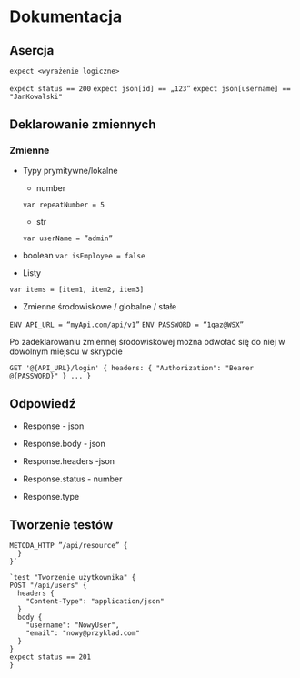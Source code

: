# Dokumentacja

## Asercja
`expect <wyrażenie logiczne>`

`expect status == 200`
`expect json[id] == „123”`
`expect json[username] == "JanKowalski"`

## Deklarowanie zmiennych
### Zmienne
- Typy prymitywne/lokalne
  - number

  `var repeatNumber = 5`
  - str

  `var userName = ”admin”`

- boolean
  `var isEmployee = false`

- Listy

`var items = [item1, item2, item3]`

- Zmienne środowiskowe / globalne / stałe

`ENV API_URL = “myApi.com/api/v1”`
`ENV PASSWORD = “1qaz@WSX”`


Po zadeklarowaniu zmiennej środowiskowej można odwołać się do niej w dowolnym miejscu w skrypcie

`
GET '@{API_URL}/login' {
    headers: {
        "Authorization": "Bearer @{PASSWORD}"
    }
    ...
}
`

## Odpowiedź
- Response - json

- Response.body - json

- Response.headers -json

- Response.status - number

- Response.type


## Tworzenie testów

```test <nazwa> {
METODA_HTTP ”/api/resource” {
  }
}`

`test "Tworzenie użytkownika" {
POST "/api/users" {
  headers {
    "Content-Type": "application/json"
  }
  body {
    "username": "NowyUser",
    "email": "nowy@przyklad.com"
  }
}
expect status == 201
}
```